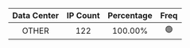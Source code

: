 | Data Center | IP Count | Percentage | Freq |
|:------------:|:--------:|:-----------:|:-----:|
| OTHER | 122 | 100.00% | 🟢 |